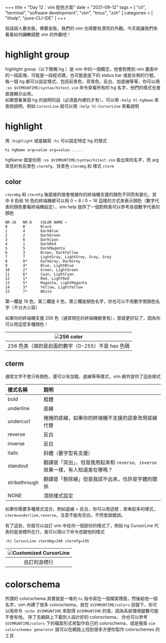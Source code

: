 +++
title = "Day 12：vim 配色方案"
date = "2021-09-12"
tags = [
  "cli",
  "terminal",
  "software development",
  "vim",
  "tmux",
  "zsh"
]
categories = [ "ithelp", "pure-CLI-IDE" ]
+++

俗話說人要衣裝，佛要金裝，我們的 vim 也得要有漂亮的外觀。今天就讓我們來看看如何~~調教~~調整 vim 的外觀吧！

# highlight group
highlight group（以下簡稱 hg ）是 vim 中的一個概念，他會對應到 vim 畫面中的一段區塊，可能是一段程式碼，也可能是底下的 status bar 或是左側的行號。每一個 hg 都可以設定樣式，包括前景色、背景色、反白、加底線等等，你可以用 `:so $VIMRUNTIME/syntax/hitest.vim` 命令查看所有的 hg 名字，他們的樣式也會直接顯示出來。  
如果想看某個 hg 的說明的話（必須是內建的才有），可以用 `:help hl-hgName` 來查詢說明，例如 `CursorLine` 就可以用 `:help hl-CursorLine` 來看說明

# highlight
用 `:highlight` 或是縮寫 `:hi` 可以設定特定 hg 的樣式  

```vimscript
hi hgName arg=value arg=value......
```

hgName 就是你用 `:so $VIMRUNTIME/syntax/hitest.vim` 查出來的名字，而 arg 常見的有前景色 `ctermfg`、背景色 `ctermbg` 和 樣式 `cterm`
 
## color
`ctermbg` 和 `ctermfg` 後面接的值會根據你的終端機支援的顏色不同而有變化，其中 8 色和 16 色的終端機都可以用 0 ~ 8 / 0 ~ 16 這樣的方式來表示顏色（數字代表的顏色要看終端機設定），vim help 提供了一個對照表可以參考各個數字代表的顏色

```
NR-16   NR-8    COLOR NAME ~
0	    0	    Black
1	    4	    DarkBlue
2	    2	    DarkGreen
3	    6	    DarkCyan
4	    1	    DarkRed
5	    5	    DarkMagenta
6	    3	    Brown, DarkYellow
7	    7	    LightGray, LightGrey, Gray, Grey
8	    0*	    DarkGray, DarkGrey
9	    4*	    Blue, LightBlue
10	    2*	    Green, LightGreen
11	    6*	    Cyan, LightCyan
12	    1*	    Red, LightRed
13	    5*	    Magenta, LightMagenta
14	    3*	    Yellow, LightYellow
15	    7*	    White
```

第一欄是 16 色，第二欄是 8 色，第三欄是顏色名字，你也可以不用數字用顏色名字（不分大小寫）

如果你的終端機支援 256 色（通常現在的終端機都會有），那就更好玩了，因為你可以用這麼多種顏色！

| ![256 color](/images/ithelp/pure-CLI-IDE/day12/256-color.png) |
| :---:                                                         |
| 256 色表（填的是前面的數字（0-255）不是 hex 色碼              |

## cterm
通常文字不會只有顏色，還可以有加粗、底線等等樣式，vim 總共提供了這些樣式  

| 樣式名稱      | 說明                                                                             |
| :---          | :---                                                                             |
| bold          | 粗體                                                                             |
| underline     | 底線                                                                             |
| undercurl     | 捲捲的底線，如果你的終端機不支援的話會改用底線代替                               |
| reverse       | 反白                                                                             |
| inverse       | 反白                                                                             |
| italic        | 斜體（要字型有支援）                                                             |
| standout      | 翻譯是「突出」，但是我用起來和 `reverse`、`inverse` 效果一樣，有人知道差在哪嗎？ |
| strikethrough | 翻譯是「刪除線」但是我試不出來，也許是字體的關係                                 |
| NONE          | 清除樣式設定                                                                     |

如果你需要多種樣式混合，例如底線 + 反白，你可以用逗號 `,` 來串起多的樣式，`cterm=underline,reverse`，注意不能有空白，不然會跳錯誤。

有了這些，你就可以自訂 vim 中任何一個部份的樣式了，例如 hg CursorLine 代表的是游標所在行，我可以用以下命令改變他的樣式  

```vimscript
:hi CursorLine ctermbg=240 ctermfg=195
```

| ![Customized CursorLine](/images/ithelp/pure-CLI-IDE/day12/customed-cursorLine.png) |
| :---:                                                                               |
| 自訂的游標行                                                                        |

# colorschema
所謂的 colorschema 其實就是一堆的 `hi` 指令寫在一個檔案裡面，然後給他一個名字，vim 內建了很多 colorschema，放在 `$VIMRUNTIME/colors` 目錄下，你可以用命令 `:echo $VIMRUNTIME` 來取得 `$VIMRUNTIME` 的值，因為系統環境變數可能不會有他。
除了去網路上下載別人設計好的 colorschema， 你也可以參考 `$VIMRUNTIME/colors` 下的檔案形式來製作自己的 colorschema，或是搜尋 `vim colorschemes generator` 就可以在網路上找到很多方便你製作 colorschemes 的工具

